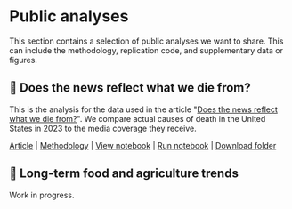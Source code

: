 # Public analyses

This section contains a selection of public analyses we want to share. This can include the methodology, replication code, and supplementary data or figures.

## 📰 Does the news reflect what we die from?

This is the analysis for the data used in the article "[Does the news reflect what we die from?](https://ourworldindata.org/does-the-news-reflect-what-we-die-from)". We compare actual causes of death in the United States in 2023 to the media coverage they receive.

[Article](https://ourworldindata.org/does-the-news-reflect-what-we-die-from) | [Methodology](media_deaths/methodology.md) | [View notebook](media_deaths/media_deaths_analysis.ipynb) | [Run notebook](https://colab.research.google.com/github/owid/etl/blob/master/docs/analyses/media_deaths/media_deaths_analysis.ipynb) | [Download folder](https://catalog.owid.io/analyses/media-deaths-analysis.zip)

## 🌽 Long-term food and agriculture trends

Work in progress.
